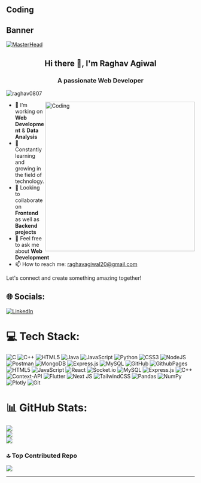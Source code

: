 
<!--## Hi there 👋, I'm Raghav Agiwal -->

<!-- T -->

<!--
**raghav0807/raghav0807** is a ✨ _special_ ✨ repository because its `README.md` (this file) appears on your GitHub profile.

Here are some ideas to get you started:

- 🔭 I’m currently a final year CSE student at IIITV
- 🌱 I’m currently learning Data Analysis & Next.js
- 👯 I’m looking to collaborate on Frontend as well as backend projects.
- 🤔 I’m looking for help with ...
- 💬 Ask me about Web Development.
- 📫 How to reach me: raghavagiwal20@gmail.com
- 😄 Pronouns: ...
- ⚡ Fun fact: ...
-->

## Coding



## Banner

[![MasterHead](https://media.licdn.com/dms/image/D5612AQGs3cA_9DYwuA/article-cover_image-shrink_720_1280/0/1677890171661?e=1727913600&v=beta&t=J9tq5sxrb1blAlGhmrIr0qfueD2b8TH2PMwNkppTRiY)](https://raghav0807)

<h2 align="center">Hi there 👋, I'm Raghav Agiwal</h2>
<h3 align="center">A passionate Web Developer</h3>

<p align="left"> <img src="https://komarev.com/ghpvc/?username=raghav0807&label=Profile%20views&color=0e75b6&style=flat" alt="raghav0807" /> </p>


 <!-- <p align="center">
  <a href="https://visitcount.itsvg.in">
    <img src="https://visitcount.itsvg.in/api?id=raghav0807&icon=0&color=0&background=F4A460&text_color=0000FF" alt="Profile views"/>
  </a>
</p>

<p align="center"><strong><font size="5">A passionate Web Developer</font></strong></p>




<img align="right" alt="coding" width="400" src="https://user-images.githubusercontent.com/74038190/221352975-94759904-aa4c-4032-a8ab-b546efb9c478.gif">
[![](https://visitcount.itsvg.in/api?id=raghav0807&icon=0&color=0)](https://visitcount.itsvg.in)

<p align="left"> <img src="https://komarev.com/ghpvc/?username=chitranshi135&label=Profile%20views&color=0e75b6&style=flat" alt="chitranshi135" /> </p>
-->

<img align="right" alt="Coding" width="400" src="https://media.licdn.com/dms/image/D4D12AQHGG4J6b6OmyQ/article-cover_image-shrink_720_1280/0/1709674937953?e=1727913600&v=beta&t=3W03fWrwgvTFzJ7rY43S3ekj0LdVfgNwn8dKjjX0U4c">

- 🔭 I’m working on **Web Development** & **Data Analysis** 
- 🌱 Constantly learning and growing in the field of technology.
- 👯 Looking to collaborate on **Frontend** as well as **Backend projects**
- 💬 Feel free to ask me about **Web Development**
- 📫 How to reach me: [raghavagiwal20@gmail.com](mailto:raghavagiwal20@gmail.com)

Let's connect and create something amazing together!





## 🌐 Socials:
[![LinkedIn](https://img.shields.io/badge/LinkedIn-%230077B5.svg?logo=linkedin&logoColor=white)](https://linkedin.com/in/https://www.linkedin.com/in/raghavagiwal/) 

# 💻 Tech Stack:
![C](https://img.shields.io/badge/c-%2300599C.svg?style=for-the-badge&logo=c&logoColor=white) ![C++](https://img.shields.io/badge/c++-%2300599C.svg?style=for-the-badge&logo=c%2B%2B&logoColor=white) ![HTML5](https://img.shields.io/badge/html5-%23E34F26.svg?style=for-the-badge&logo=html5&logoColor=white) ![Java](https://img.shields.io/badge/java-%23ED8B00.svg?style=for-the-badge&logo=openjdk&logoColor=white) ![JavaScript](https://img.shields.io/badge/javascript-%23323330.svg?style=for-the-badge&logo=javascript&logoColor=%23F7DF1E) ![Python](https://img.shields.io/badge/python-3670A0?style=for-the-badge&logo=python&logoColor=ffdd54) ![CSS3](https://img.shields.io/badge/css3-%231572B6.svg?style=for-the-badge&logo=css3&logoColor=white) ![NodeJS](https://img.shields.io/badge/node.js-6DA55F?style=for-the-badge&logo=node.js&logoColor=white) ![Postman](https://img.shields.io/badge/Postman-FF6C37?style=for-the-badge&logo=postman&logoColor=white) ![MongoDB](https://img.shields.io/badge/MongoDB-%234ea94b.svg?style=for-the-badge&logo=mongodb&logoColor=white) ![Express.js](https://img.shields.io/badge/express.js-%23404d59.svg?style=for-the-badge&logo=express&logoColor=%2361DAFB) ![MySQL](https://img.shields.io/badge/mysql-4479A1.svg?style=for-the-badge&logo=mysql&logoColor=white) ![GitHub](https://img.shields.io/badge/github-%23121011.svg?style=for-the-badge&logo=github&logoColor=white) ![GithubPages](https://img.shields.io/badge/github%20pages-121013?style=for-the-badge&logo=github&logoColor=white) ![HTML5](https://img.shields.io/badge/html5-%23E34F26.svg?style=for-the-badge&logo=html5&logoColor=white) ![JavaScript](https://img.shields.io/badge/javascript-%23323330.svg?style=for-the-badge&logo=javascript&logoColor=%23F7DF1E) ![React](https://img.shields.io/badge/react-%2320232a.svg?style=for-the-badge&logo=react&logoColor=%2361DAFB) ![Socket.io](https://img.shields.io/badge/Socket.io-black?style=for-the-badge&logo=socket.io&badgeColor=010101) ![MySQL](https://img.shields.io/badge/mysql-4479A1.svg?style=for-the-badge&logo=mysql&logoColor=white) ![Express.js](https://img.shields.io/badge/express.js-%23404d59.svg?style=for-the-badge&logo=express&logoColor=%2361DAFB) ![C++](https://img.shields.io/badge/c++-%2300599C.svg?style=for-the-badge&logo=c%2B%2B&logoColor=white) ![Context-API](https://img.shields.io/badge/Context--Api-000000?style=for-the-badge&logo=react) ![Flutter](https://img.shields.io/badge/Flutter-%2302569B.svg?style=for-the-badge&logo=Flutter&logoColor=white) ![Next JS](https://img.shields.io/badge/Next-black?style=for-the-badge&logo=next.js&logoColor=white) ![TailwindCSS](https://img.shields.io/badge/tailwindcss-%2338B2AC.svg?style=for-the-badge&logo=tailwind-css&logoColor=white) ![Pandas](https://img.shields.io/badge/pandas-%23150458.svg?style=for-the-badge&logo=pandas&logoColor=white) ![NumPy](https://img.shields.io/badge/numpy-%23013243.svg?style=for-the-badge&logo=numpy&logoColor=white) ![Plotly](https://img.shields.io/badge/Plotly-%233F4F75.svg?style=for-the-badge&logo=plotly&logoColor=white) ![Git](https://img.shields.io/badge/git-%23F05033.svg?style=for-the-badge&logo=git&logoColor=white)
# 📊 GitHub Stats:
![](https://github-readme-stats.vercel.app/api?username=raghav0807&theme=swift&hide_border=false&include_all_commits=true&count_private=false)<br/>
![](https://github-readme-streak-stats.herokuapp.com/?user=raghav0807&theme=swift&hide_border=false)<br/>
![](https://github-readme-stats.vercel.app/api/top-langs/?username=raghav0807&theme=swift&hide_border=false&include_all_commits=true&count_private=false&layout=compact)

### 🔝 Top Contributed Repo
![](https://github-contributor-stats.vercel.app/api?username=raghav0807&limit=5&theme=dark&combine_all_yearly_contributions=true)

---

